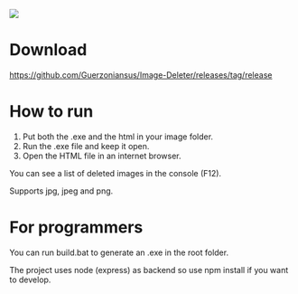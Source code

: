 ![](https://i.imgur.com/5WkupRB.png)

# Download

https://github.com/Guerzoniansus/Image-Deleter/releases/tag/release

# How to run

1. Put both the .exe and the html in your image folder.
2. Run the .exe file and keep it open.
3. Open the HTML file in an internet browser.

You can see a list of deleted images in the console (F12).

Supports jpg, jpeg and png.

# For programmers

You can run build.bat to generate an .exe in the root folder.

The project uses node (express) as backend so use npm install if you want to develop.


